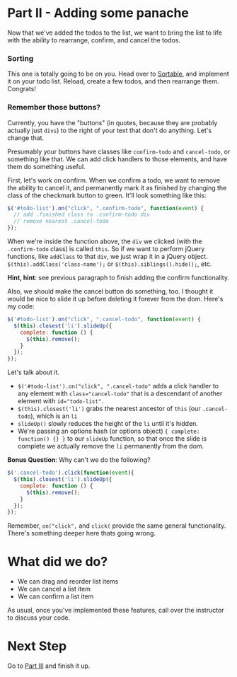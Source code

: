 # Part II - Adding some panache

Now that we've added the todos to the list, we want to bring the list to life with the ability to rearrange, confirm, and cancel the todos.

### Sorting

This one is totally going to be on you.  Head over to [Sortable](http://jqueryui.com/sortable/), and implement it on your todo list.  Reload, create a few todos, and then rearrange them.  Congrats!

### Remember those buttons?

Currently, you have the "buttons" (in quotes, because they are probably actually just `divs`) to the right of your text that don't do anything.  Let's change that.

Presumably your buttons have classes like `confirm-todo` and `cancel-todo`, or something like that.  We can add click handlers to those elements, and have them do something useful.

First, let's work on confirm.  When we confirm a todo, we want to remove the ability to cancel it, and permanently mark it as finished by changing the class of the checkmark button to green.  It'll look something like this:

```javascript
$('#todo-list').on("click", ".confirm-todo", function(event) {
  // add .finished class to .confirm-todo div
  // remove nearest .cancel-todo
});
```

When we're inside the function above, the `div` we clicked (with the `.confirm-todo` class) is called `this`.  So if we want to perform jQuery functions, like `addClass` to that `div`, we just wrap it in a jQuery object.  `$(this).addClass('class-name');` or `$(this).siblings().hide();`, etc.

**Hint, hint**: see previous paragraph to finish adding the confirm functionality.

Also, we should make the cancel button do something, too.  I thought it would be nice to slide it up before deleting it forever from the dom.  Here's my code:

```javascript
$('#todo-list').on("click", ".cancel-todo", function(event) {
  $(this).closest('li').slideUp({
    complete: function () {
      $(this).remove();
    }
  });
});
```

Let's talk about it.
* `$('#todo-list').on("click", ".cancel-todo"` adds a click handler to any element with `class="cancel-todo"` that is a descendant of another element with `id="todo-list"`.
* `$(this).closest('li')` grabs the nearest ancestor of `this` (our `.cancel-todo`), which is an `li`
* `slideUp()` slowly reduces the height of the `li` until it's hidden.
* We're passing an options hash (or options object) `{ complete: function() {} }` to our `slideUp` function, so that once the slide is complete we actually remove the `li` permanently from the dom.

**Bonus Question**: Why can't we do the following?

```javascript
$('.cancel-todo').click(function(event){
  $(this).closest('li').slideUp({
    complete: function () {
      $(this).remove();
    }
  });
});
```

Remember, `on("click",` and `click(` provide the same general functionality.  There's something deeper here thats going wrong.

# What did we do?

* We can drag and reorder list items
* We can cancel a list item
* We can confirm a list item

As usual, once you've implemented these features, call over the instructor to discuss your code.

# Next Step

Go to [Part III](https://github.com/short-matthew-f/todo/blob/master/part_iii.md) and finish it up.
